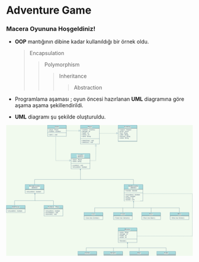 # Adventure Game

### Macera Oyununa Hoşgeldiniz!

- <b>OOP</b> mantığının dibine kadar kullanıldığı bir örnek oldu.
    > Encapsulation
    >> Polymorphism
    >>> Inheritance
    >>>> Abstraction


- Programlama aşaması ; oyun öncesi hazırlanan <b>UML</b> diagramına göre aşama aşama şekillendirildi.
- <b>UML</b> diagramı şu şekilde oluşturuldu.

![UML_Diagram](/AdventureGame/UML_AdventureGame.png)
